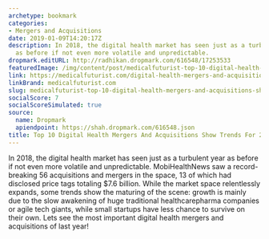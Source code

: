 ```yaml
---
archetype: bookmark
categories:
- Mergers and Acquisitions
date: 2019-01-09T14:20:17Z
description: In 2018, the digital health market has seen just as a turbulent year
  as before if not even more volatile and unpredictable.
dropmark.editURL: http://radhikan.dropmark.com/616548/17253533
featuredImage: /img/content/post/medicalfuturist-top-10-digital-health-mergers-and-acquisitions-show-trends-for-2019.JPG
link: https://medicalfuturist.com/digital-health-mergers-and-acquisitions-2018
linkBrand: medicalfuturist.com
slug: medicalfuturist-top-10-digital-health-mergers-and-acquisitions-show-trends-for-2019
socialScore: 7
socialScoreSimulated: true
source:
  name: Dropmark
  apiendpoint: https://shah.dropmark.com/616548.json
title: Top 10 Digital Health Mergers And Acquisitions Show Trends For 2019
---
```

In 2018, the digital health market has seen just as a turbulent year as before if not even more volatile and unpredictable. MobiHealthNews saw a record-breaking 56 acquisitions and mergers in the space, 13 of which had disclosed price tags totaling $7.6 billion. While the market space relentlessly expands, some trends show the maturing of the scene: growth is mainly due to the slow awakening of huge traditional healthcarepharma companies or agile tech giants, while small startups have less chance to survive on their own. Lets see the most important digital health mergers and acquisitions of last year!

